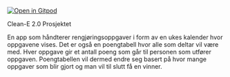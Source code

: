 [![Open in Gitpod](https://gitpod.io/button/open-in-gitpod.svg)](https://gitpod.io/#https://gitlab.stud.idi.ntnu.no/it1901/groups-2022/gr2244/gr2244)

Clean-E 2.0 Prosjektet

En app som håndterer rengjøringsoppgaver i form av en ukes kalender hvor oppgavene vises. Det er også en poengtabell hvor alle som deltar vil være med. Hver oppgave gir et antall poeng som går til personen som utfører oppgaven. Poengtabellen vil dermed endre seg basert på hvor mange oppgaver som blir gjort og man vil til slutt få en vinner.


